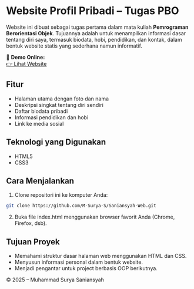 # Website Profil Pribadi – Tugas PBO

Website ini dibuat sebagai tugas pertama dalam mata kuliah **Pemrograman Berorientasi Objek**. Tujuannya adalah untuk menampilkan informasi dasar tentang diri saya, termasuk biodata, hobi, pendidikan, dan kontak, dalam bentuk website statis yang sederhana namun informatif.

🔗 **Demo Online:**  
[👉 Lihat Website](https://m-surya-s.github.io/Saniansyah-Web/)

## Fitur

- Halaman utama dengan foto dan nama
- Deskripsi singkat tentang diri sendiri
- Daftar biodata pribadi
- Informasi pendidikan dan hobi
- Link ke media sosial

## Teknologi yang Digunakan

- HTML5
- CSS3

## Cara Menjalankan

1. Clone repositori ini ke komputer Anda:

```bash
git clone https://github.com/M-Surya-S/Saniansyah-Web.git
```

2. Buka file index.html menggunakan browser favorit Anda (Chrome, Firefox, dsb).

## Tujuan Proyek

- Memahami struktur dasar halaman web menggunakan HTML dan CSS.
- Menyusun informasi personal dalam bentuk website.
- Menjadi pengantar untuk project berbasis OOP berikutnya.


© 2025 – Muhammad Surya Saniansyah
